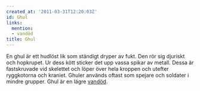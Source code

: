 ```yaml
---
created_at: '2011-03-31T12:20:03Z'
id: Ghul
links:
  mention:
  - vandöd
title: Ghul
---
```


En ghul är ett hudlöst lik som ständigt dryper av fukt. Den rör sig djuriskt och hopkrupet. Ur dess
kött sticker det upp vassa spikar av metall. Dessa är fastskruvade vid skelettet och löper över hela
kroppen och utefter ryggkotorna och kraniet. Ghuler används oftast som spejare och soldater i mindre
grupper. Ghul är en lägre [vandöd].

  [vandöd]: vandöd
